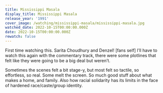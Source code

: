 ```yaml
---
title: Mississippi Masala
display_title: Mississippi Masala
release_year: '1991'
cover_image: /watching/mississippi-masala/mississippi-masala.jpg
watched_date: 2022-10-15T00:00:00.000Z
date: 2022-10-15T00:00:00.000Z
rewatch: false
---
```

First time watching this. Sarita Choudhury and Denzel! [fans self] I’ll have to watch this again with the commentary track, there were some plotlines that felt like they were going to be a big deal but weren’t. 

Sometimes the scenes felt a bit stage-y, but most felt so tactile, so effortless, so real. Some melt the screen. 
So much good stuff about what makes a home, and family. Also how racial solidarity has its limits in the face of hardened race/caste/group identity.
